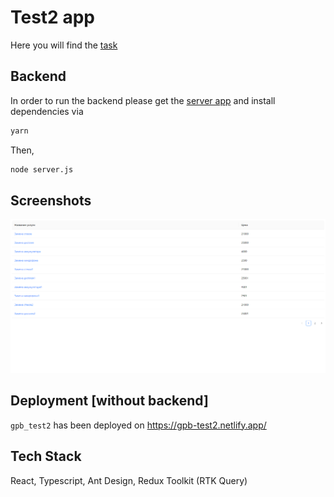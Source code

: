 # Test2 app

Here you will find the [task](https://github.com/GPB-COS/test-work-react/tree/master/test%202)

## Backend

In order to run the backend please get the [server app](https://github.com/GPB-COS/test-work-react/tree/master/test%202/backend) and install dependencies via

```bash
yarn
```

Then,

```bash
node server.js
```

## Screenshots

![App Screenshot](./app.png)

## Deployment [without backend]

`gpb_test2` has been deployed on https://gpb-test2.netlify.app/

## Tech Stack

React, Typescript, Ant Design, Redux Toolkit (RTK Query)